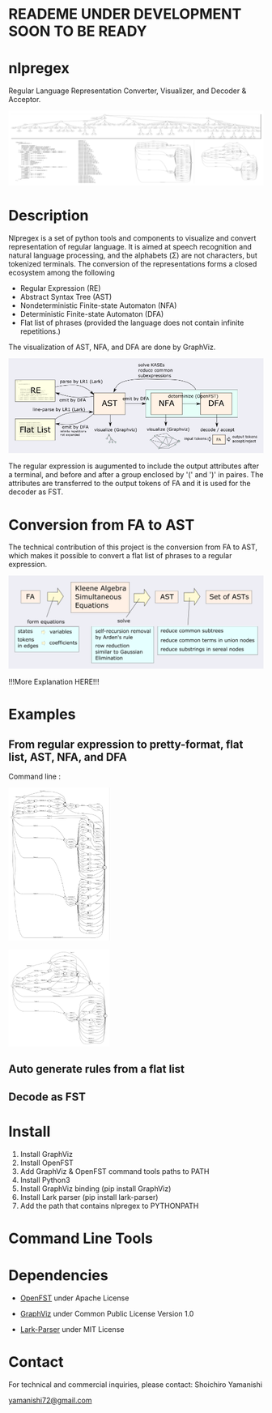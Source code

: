 # READEME UNDER DEVELOPMENT SOON TO BE READY

# nlpregex 

Regular Language Representation Converter, Visualizer, and Decoder &amp; Acceptor.



<a href="docs/banner.png"> <img src="docs/banner.png"></a>

# Description
Nlpregex is a set of python tools and components to visualize and convert representation of regular language.
It is aimed at speech recognition and natural language processing, 
and the alphabets (Σ) are not characters, but tokenized terminals.
The conversion of the representations forms a closed ecosystem among the following

* Regular Expression (RE)
* Abstract Syntax Tree (AST)
* Nondeterministic Finite-state Automaton (NFA) 
* Deterministic Finite-state Automaton (DFA)
* Flat list of phrases (provided the language does not contain infinite repetitions.)

The visualization of AST, NFA, and DFA are done by GraphViz.

<a href="docs/ecosystem.png"> <img src="docs/ecosystem.png"></a>

The regular expression is augumented to include the output attributes after a terminal, and
before and after a group enclosed by '(' and ')' in paires.
The attributes are transferred to the output tokens of FA and it is used for the decoder as FST.

# Conversion from FA to AST
The technical contribution of this project is the conversion from FA to AST, which makes it possible
to convert a flat list of phrases to a regular expression.

<a href="docs/conversion.png"> <img src="docs/conversion.png"></a>

!!!More Explanation HERE!!!


# Examples

## From regular expression to pretty-format, flat list, AST, NFA, and DFA

Command line :

<a href="docs/nfa.png"> <img src="docs/nfa.png" width=200 ></a>

<a href="docs/dfa.png"> <img src="docs/dfa.png" width=200 ></a>



## Auto generate rules from a flat list


## Decode as FST


# Install

1. Install GraphViz
2. Install OpenFST
3. Add GraphViz & OpenFST command tools paths to PATH
4. Install Python3
5. Install GraphViz binding (pip install GraphViz)
6. Install Lark parser (pip install lark-parser)
7. Add the path that contains nlpregex to PYTHONPATH

# Command Line Tools

## 

##





# Dependencies

* [OpenFST](http://www.openfst.org) under Apache License

* [GraphViz](https://www.graphviz.org) under Common Public License Version 1.0

* [Lark-Parser](https://github.com/lark-parser/lark) under MIT License


# Contact

For technical and commercial inquiries, please contact: Shoichiro Yamanishi

yamanishi72@gmail.com